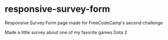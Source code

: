 # responsive-survey-form
Responsive Survey Form page made for FreeCodeCamp's second challenge 

Made a little survey about one of my favorite games Dota 2 

